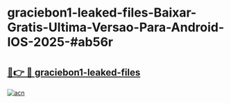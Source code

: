 # graciebon1-leaked-files-Baixar-Gratis-Ultima-Versao-Para-Android-IOS-2025-#ab56r

# <h2><a href="https://ainizakaria.my?title=graciebon1-leaked-files&ref=22M">🔗👉 🔴 graciebon1-leaked-files</a></h2>

[![acn](https://github.com/user-attachments/assets/0f9c940e-d8b0-45ae-aac7-cd30a18b3e1c)](https://ainizakaria.my?title=graciebon1-leaked-files&ref=22M)

